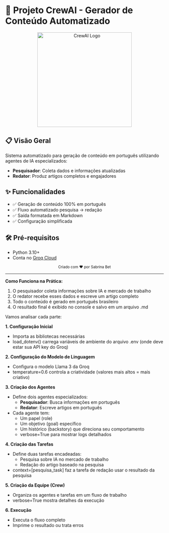 # 🚀 Projeto CrewAI - Gerador de Conteúdo Automatizado

<div align="center">
  <img src="https://mintlify.s3.us-west-1.amazonaws.com/crewai/crew_only_logo.png" width="300" alt="CrewAI Logo">
</div>

## 📋 Visão Geral

Sistema automatizado para geração de conteúdo em português utilizando agentes de IA especializados:

- **Pesquisador**: Coleta dados e informações atualizadas
- **Redator**: Produz artigos completos e engajadores

## ✨ Funcionalidades

- ✅ Geração de conteúdo 100% em português
- ✅ Fluxo automatizado pesquisa → redação
- ✅ Saída formatada em Markdown
- ✅ Configuração simplificada

## 🛠️ Pré-requisitos

- Python 3.10+
- Conta no [Groq Cloud](https://console.groq.com/)

<div align="center"> <sub>Criado com ❤️ por Sabrina Bet</sub> </div>

<hr>

**Como Funciona na Prática:**

1. O pesquisador coleta informações sobre IA e mercado de trabalho
1. O redator recebe esses dados e escreve um artigo completo
1. Todo o conteúdo é gerado em português brasileiro
1. O resultado final é exibido no console e salvo em um arquivo .md

Vamos analisar cada parte:

**1. Configuração Inicial**

- Importa as bibliotecas necessárias
- load_dotenv() carrega variáveis de ambiente do arquivo .env (onde deve estar sua API key do Groq)

**2. Configuração do Modelo de Linguagem**

- Configura o modelo Llama 3 da Groq
- temperature=0.6 controla a criatividade (valores mais altos = mais criativo)

**3. Criação dos Agentes**

- Define dois agentes especializados:
  - **Pesquisador**: Busca informações em português
  - **Redator**: Escreve artigos em português
- Cada agente tem:
  - Um papel (role)
  - Um objetivo (goal) específico
  - Um histórico (backstory) que direciona seu comportamento
  - verbose=True para mostrar logs detalhados

**4. Criação das Tarefas**

- Define duas tarefas encadeadas:
  - Pesquisa sobre IA no mercado de trabalho
  - Redação do artigo baseado na pesquisa
- context=[pesquisa\_task] faz a tarefa de redação usar o resultado da pesquisa

**5. Criação da Equipe (Crew)**

- Organiza os agentes e tarefas em um fluxo de trabalho
- verbose=True mostra detalhes da execução

**6. Execução**

- Executa o fluxo completo
- Imprime o resultado ou trata erros
